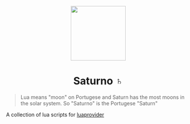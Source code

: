 <div align="center">
  <img width="150px" src="https://github.com/mangalorg/saturno/assets/62389790/30988cde-f2be-451c-85d0-0f5c743f8f3e">
  <h1>Saturno ♄</h1>
</div>

> Lua means "moon" on Portugese and Saturn has the most moons
> in the solar system. So "Saturno" is the Portugese "Saturn"

A collection of lua scripts for
[luaprovider](https://github.com/mangalorg/luaprovider)

